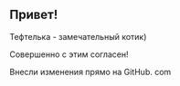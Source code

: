 ## Привет!

Тефтелька - замечательный котик)

Совершенно с этим согласен!

Внесли изменения прямо на GitHub. com
